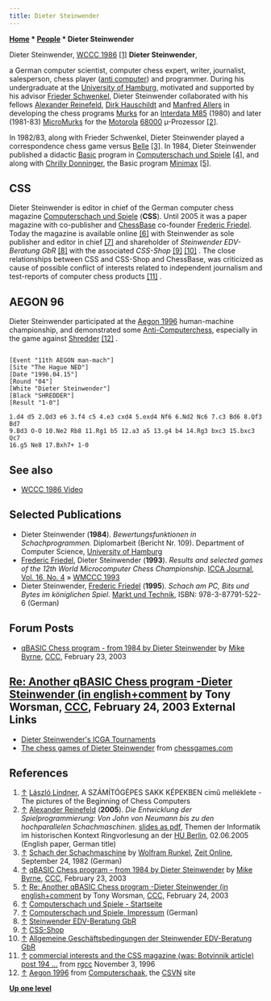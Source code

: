 ```yaml
---
title: Dieter Steinwender
---
```

**[Home](Home "Home") * [People](People "People") * Dieter Steinwender**

[](File:Steinwender1986.JPG) Dieter Steinwender, [WCCC 1986](WCCC_1986 "WCCC 1986") <a id="cite-note-1" href="#cite-ref-1">[1]</a>
**Dieter Steinwender**,

a German computer scientist, computer chess expert, writer, journalist, salesperson, chess player ([anti computer](Dieter_Steinwender#AEGON97 "Dieter Steinwender")) and programmer. During his undergraduate at the [University of Hamburg](University_of_Hamburg "University of Hamburg"), motivated and supported by his advisor [Frieder Schwenkel](Frieder_Schwenkel "Frieder Schwenkel"), Dieter Steinwender collaborated with his fellows [Alexander Reinefeld](Alexander_Reinefeld "Alexander Reinefeld"), [Dirk Hauschildt](index.php?title=Dirk_Hauschildt&action=edit&redlink=1 "Dirk Hauschildt (page does not exist)") and [Manfred Allers](index.php?title=Manfred_Allers&action=edit&redlink=1 "Manfred Allers (page does not exist)") in developing the chess programs [Murks](Murks "Murks") for an [Interdata M85](Interdata_M85 "Interdata M85") (1980) and later (1981-83) [MicroMurks](MicroMurks "MicroMurks") for the [Motorola](index.php?title=Motorola&action=edit&redlink=1 "Motorola (page does not exist)") [68000](68000 "68000") µ-Prozessor <a id="cite-note-2" href="#cite-ref-2">[2]</a>.

In 1982/83, along with Frieder Schwenkel, Dieter Steinwender played a correspondence chess game versus [Belle](Belle "Belle") <a id="cite-note-3" href="#cite-ref-3">[3]</a>. In 1984, Dieter Steinwender published a didactic [Basic](Basic "Basic") program in [Computerschach und Spiele](Computerschach_und_Spiele "Computerschach und Spiele") <a id="cite-note-4" href="#cite-ref-4">[4]</a>, and along with [Chrilly Donninger](Chrilly_Donninger "Chrilly Donninger"), the Basic program [Minimax](</Minimax_(program)> "Minimax (program)") <a id="cite-note-5" href="#cite-ref-5">[5]</a>.

## CSS

Dieter Steinwender is editor in chief of the German computer chess magazine [Computerschach und Spiele](Computerschach_und_Spiele "Computerschach und Spiele") (**CSS**). Until 2005 it was a paper magazine with co-publisher and [ChessBase](ChessBase "ChessBase") co-founder [Frederic Friedel](Frederic_Friedel "Frederic Friedel"). Today the magazine is available online <a id="cite-note-6" href="#cite-ref-6">[6]</a> with Steinwender as sole publisher and editor in chief <a id="cite-note-7" href="#cite-ref-7">[7]</a> and shareholder of *Steinwender EDV-Beratung GbR* <a id="cite-note-8" href="#cite-ref-8">[8]</a> with the associated *CSS-Shop* <a id="cite-note-9" href="#cite-ref-9">[9]</a> <a id="cite-note-10" href="#cite-ref-10">[10]</a> . The close relationships between CSS and CSS-Shop and ChessBase, was criticized as cause of possible conflict of interests related to independent journalism and test-reports of computer chess products <a id="cite-note-11" href="#cite-ref-11">[11]</a> .

## AEGON 96

Dieter Steinwender participated at the [Aegon 1996](Aegon_1996 "Aegon 1996") human-machine championship, and demonstrated some [Anti-Computerchess](index.php?title=Anti-Computerchess&action=edit&redlink=1 "Anti-Computerchess (page does not exist)"), especially in the game against [Shredder](Shredder "Shredder") <a id="cite-note-12" href="#cite-ref-12">[12]</a> .

```

[Event "11th AEGON man-mach"]
[Site "The Hague NED"]
[Date "1996.04.15"]
[Round "04"]
[White "Dieter Steinwender"]
[Black "SHREDDER"]
[Result "1-0"]

1.d4 d5 2.Qd3 e6 3.f4 c5 4.e3 cxd4 5.exd4 Nf6 6.Nd2 Nc6 7.c3 Bd6 8.Qf3 Bd7
9.Bd3 O-O 10.Ne2 Rb8 11.Rg1 b5 12.a3 a5 13.g4 b4 14.Rg3 bxc3 15.bxc3 Qc7
16.g5 Ne8 17.Bxh7+ 1-0

```

## See also

- [WCCC 1986 Video](WCCC_1986#Video "WCCC 1986")

## Selected Publications

- Dieter Steinwender (**1984**). *Bewertungsfunktionen in Schachprogrammen.* Diplomarbeit (Bericht Nr. 109). Department of Computer Science, [University of Hamburg](University_of_Hamburg "University of Hamburg")
- [Frederic Friedel](Frederic_Friedel "Frederic Friedel"), Dieter Steinwender (**1993**). *Results and selected games of the 12th World Microcomputer Chess Championship*. [ICCA Journal, Vol. 16, No. 4](ICGA_Journal#16_4 "ICGA Journal") » [WMCCC 1993](WMCCC_1993 "WMCCC 1993")
- Dieter Steinwender, [Frederic Friedel](Frederic_Friedel "Frederic Friedel") (**1995**). *Schach am PC, Bits und Bytes im königlichen Spiel*. [Markt und Technik](https://en.wikipedia.org/wiki/Markt%2BTechnik), ISBN: 978-3-87791-522-6 (German)

## Forum Posts

- [qBASIC Chess program - from 1984 by Dieter Steinwender](https://www.stmintz.com/ccc/index.php?id=286508) by [Mike Byrne](Michael_Byrne "Michael Byrne"), [CCC](CCC "CCC"), February 23, 2003

## [Re: Another qBASIC Chess program -Dieter Steinwender (in english+comment](https://www.stmintz.com/ccc/index.php?id=286619) by Tony Worsman, [CCC](CCC "CCC"), February 24, 2003 External Links

- [Dieter Steinwender's ICGA Tournaments](https://www.game-ai-forum.org/icga-tournaments/person.php?id=469)
- [The chess games of Dieter Steinwender](http://www.chessgames.com/perl/chessplayer?pid=125516) from [chessgames.com](http://www.chessgames.com/index.html)

## References

1. <a id="cite-ref-1" href="#cite-note-1">↑</a> [László Lindner](L%C3%A1szl%C3%B3_Lindner "László Lindner"), A SZÁMÍTÓGÉPES SAKK KÉPEKBEN című melléklete - The pictures of the Beginning of Chess Computers
1. <a id="cite-ref-2" href="#cite-note-2">↑</a> [Alexander Reinefeld](Alexander_Reinefeld "Alexander Reinefeld") (**2005**). *Die Entwicklung der Spielprogrammierung: Von John von Neumann bis zu den hochparallelen Schachmaschinen*. [slides as pdf](http://www.informatik.hu-berlin.de/studium/ringvorlesung/ss05/slides/05-06-02.pdf), Themen der Informatik im historischen Kontext Ringvorlesung an der [HU Berlin](https://en.wikipedia.org/wiki/Humboldt_University_of_Berlin), 02.06.2005 (English paper, German title)
1. <a id="cite-ref-3" href="#cite-note-3">↑</a> [Schach der Schachmaschine](http://www.zeit.de/1982/39/schach-der-schachmaschine) by [Wolfram Runkel](http://www.zeit.de/autoren/R/Wolfram_Runkel/index.xml), [Zeit Online](https://en.wikipedia.org/wiki/Die_Zeit), September 24, 1982 (German)
1. <a id="cite-ref-4" href="#cite-note-4">↑</a> [qBASIC Chess program - from 1984 by Dieter Steinwender](https://www.stmintz.com/ccc/index.php?id=286508) by [Mike Byrne](Michael_Byrne "Michael Byrne"), [CCC](CCC "CCC"), February 23, 2003
1. <a id="cite-ref-5" href="#cite-note-5">↑</a> [Re: Another qBASIC Chess program -Dieter Steinwender (in english+comment](https://www.stmintz.com/ccc/index.php?id=286619) by Tony Worsman, [CCC](CCC "CCC"), February 24, 2003
1. <a id="cite-ref-6" href="#cite-note-6">↑</a> [Computerschach und Spiele - Startseite](http://www.computerschach.de/)
1. <a id="cite-ref-7" href="#cite-note-7">↑</a> [Computerschach und Spiele, Impressum](http://www.computerschach.com/index.php?option=com_akolegal&Itemid=45) (German)
1. <a id="cite-ref-8" href="#cite-note-8">↑</a> [Steinwender EDV-Beratung GbR](http://www.steinwender.de/cms/front_content.php)
1. <a id="cite-ref-9" href="#cite-note-9">↑</a> [CSS-Shop](http://www.computerschach.de/shop/index.html?http://www.computerschach.de/shop/xaranshop_53_1.htm)
1. <a id="cite-ref-10" href="#cite-note-10">↑</a> [Allgemeine Geschäftsbedingungen der Steinwender EDV-Beratung GbR](http://www.computerschach.de/shop/index.html?http://www.computerschach.de/shop/xaranshop_53_1.htm)
1. <a id="cite-ref-11" href="#cite-note-11">↑</a> [commercial interests and the CSS magazine (was: Botvinnik article) post 194 ...](http://groups.google.com/group/rec.games.chess.computer/browse_frm/thread/656439670bd7c7fb#) from [rgcc](Computer_Chess_Forums "Computer Chess Forums") November 3, 1996
1. <a id="cite-ref-12" href="#cite-note-12">↑</a> [Aegon 1996](http://www.csvn.nl/index.php?option=com_content&task=view&id=122&Itemid=50) from [Computerschaak](http://www.csvn.nl/), the [CSVN](CSVN "CSVN") site

**[Up one level](People "People")**

